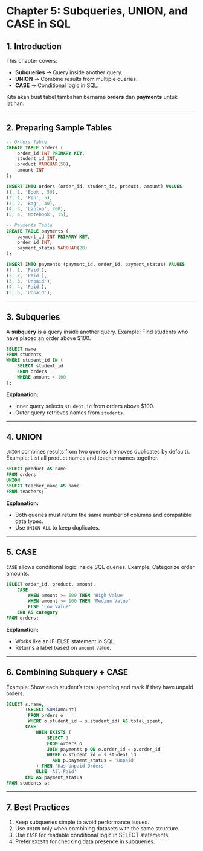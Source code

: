 # **Chapter 5: Subqueries, UNION, and CASE in SQL**

## **1. Introduction**

This chapter covers:

* **Subqueries** → Query inside another query.
* **UNION** → Combine results from multiple queries.
* **CASE** → Conditional logic in SQL.

Kita akan buat tabel tambahan bernama **orders** dan **payments** untuk latihan.

---

## **2. Preparing Sample Tables**

```sql
-- Orders Table
CREATE TABLE orders (
    order_id INT PRIMARY KEY,
    student_id INT,
    product VARCHAR(50),
    amount INT
);

INSERT INTO orders (order_id, student_id, product, amount) VALUES
(1, 1, 'Book', 50),
(2, 1, 'Pen', 5),
(3, 2, 'Bag', 40),
(4, 3, 'Laptop', 700),
(5, 4, 'Notebook', 15);

-- Payments Table
CREATE TABLE payments (
    payment_id INT PRIMARY KEY,
    order_id INT,
    payment_status VARCHAR(20)
);

INSERT INTO payments (payment_id, order_id, payment_status) VALUES
(1, 1, 'Paid'),
(2, 2, 'Paid'),
(3, 3, 'Unpaid'),
(4, 4, 'Paid'),
(5, 5, 'Unpaid');
```

---

## **3. Subqueries**

A **subquery** is a query inside another query.
Example: Find students who have placed an order above \$100.

```sql
SELECT name
FROM students
WHERE student_id IN (
    SELECT student_id
    FROM orders
    WHERE amount > 100
);
```

**Explanation:**

* Inner query selects `student_id` from orders above \$100.
* Outer query retrieves names from `students`.

---

## **4. UNION**

`UNION` combines results from two queries (removes duplicates by default).
Example: List all product names and teacher names together.

```sql
SELECT product AS name
FROM orders
UNION
SELECT teacher_name AS name
FROM teachers;
```

**Explanation:**

* Both queries must return the same number of columns and compatible data types.
* Use `UNION ALL` to keep duplicates.

---

## **5. CASE**

`CASE` allows conditional logic inside SQL queries.
Example: Categorize order amounts.

```sql
SELECT order_id, product, amount,
    CASE
        WHEN amount >= 500 THEN 'High Value'
        WHEN amount >= 100 THEN 'Medium Value'
        ELSE 'Low Value'
    END AS category
FROM orders;
```

**Explanation:**

* Works like an IF-ELSE statement in SQL.
* Returns a label based on `amount` value.

---

## **6. Combining Subquery + CASE**

Example: Show each student’s total spending and mark if they have unpaid orders.

```sql
SELECT s.name,
       (SELECT SUM(amount)
        FROM orders o
        WHERE o.student_id = s.student_id) AS total_spent,
       CASE
           WHEN EXISTS (
               SELECT 1
               FROM orders o
               JOIN payments p ON o.order_id = p.order_id
               WHERE o.student_id = s.student_id
                 AND p.payment_status = 'Unpaid'
           ) THEN 'Has Unpaid Orders'
           ELSE 'All Paid'
       END AS payment_status
FROM students s;
```

---

## **7. Best Practices**

1. Keep subqueries simple to avoid performance issues.
2. Use `UNION` only when combining datasets with the same structure.
3. Use `CASE` for readable conditional logic in SELECT statements.
4. Prefer `EXISTS` for checking data presence in subqueries.
